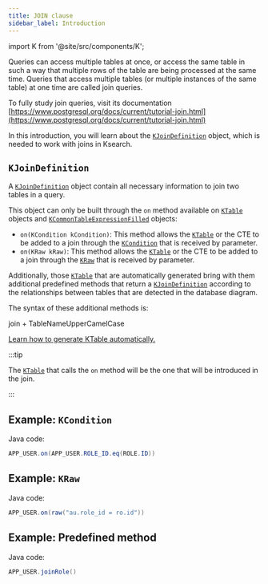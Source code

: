 ```yaml
---
title: JOIN clause
sidebar_label: Introduction
---
```


import K from '@site/src/components/K';

Queries can access multiple tables at once, or access the same table in such a way that multiple rows of the table are being processed at the same time. Queries that access multiple tables (or multiple instances of the same table) at one time are called join queries.

To fully study join queries, visit its documentation [https://www.postgresql.org/docs/current/tutorial-join.html](https://www.postgresql.org/docs/current/tutorial-join.html)

In this introduction, you will learn about the [`KJoinDefinition`](/docs/select-statement/join/introduction#kjoindefinition) object, which is needed to work with joins in Ksearch.

## `KJoinDefinition`

A [`KJoinDefinition`](/docs/select-statement/join/introduction#kjoindefinition) object contain all necessary information to join two tables in a query.

This object can only be built through the `on` method available on [`KTable`](/docs/select-statement/from/introduction) objects and [`KCommonTableExpressionFilled`](/docs/select-statement/with/introduction) objects:

- `on(KCondition kCondition)`: This method allows the [`KTable`](/docs/select-statement/from/introduction) or the CTE to be added to a join through the [`KCondition`](/docs/kcondition/introduction) that is received by parameter.
- `on(KRaw kRaw)`: This method allows the [`KTable`](/docs/select-statement/from/introduction) or the CTE to be added to a join through the [`KRaw`](/docs/select-statement/select/introduction#7-kraw) that is received by parameter.

Additionally, those [`KTable`](/docs/select-statement/from/introduction) that are automatically generated bring with them additional predefined methods that return a [`KJoinDefinition`](/docs/select-statement/join/introduction#kjoindefinition) according to the relationships between tables that are detected in the database diagram.

The syntax of these additional methods is:

<p class="text--center">
  join + TableNameUpperCamelCase
</p>

[Learn how to generate KTable automatically.](/docs/data-manipulation/introduction)

:::tip

The [`KTable`](/docs/select-statement/from/introduction) that calls the `on` method will be the one that will be introduced in the join.

:::

## Example: `KCondition`

Java code:

```java
APP_USER.on(APP_USER.ROLE_ID.eq(ROLE.ID))
```

## Example: `KRaw`

Java code:

```java
APP_USER.on(raw("au.role_id = ro.id"))
```

## Example: Predefined method

Java code:

```java
APP_USER.joinRole()
```
